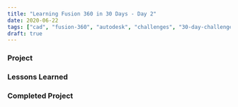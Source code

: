 ```yaml
---
title: "Learning Fusion 360 in 30 Days - Day 2"
date: 2020-06-22
tags: ["cad", "fusion-360", "autodesk", "challenges", "30-day-challenge", "fusion-360-in-30"]
draft: true
---
```

### Project

### Lessons Learned

### Completed Project

